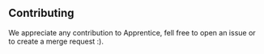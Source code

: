 ## Contributing

We appreciate any contribution to Apprentice, fell free to open an issue or
to create a merge request :).
